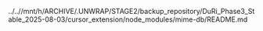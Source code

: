 ../..//mnt/h/ARCHIVE/.UNWRAP/STAGE2/backup_repository/DuRi_Phase3_Stable_2025-08-03/cursor_extension/node_modules/mime-db/README.md